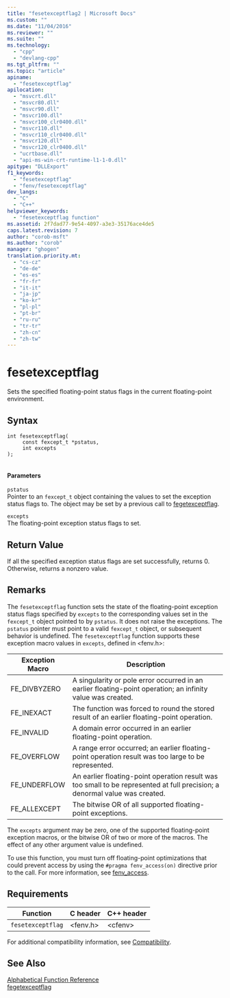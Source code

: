 ```yaml
---
title: "fesetexceptflag2 | Microsoft Docs"
ms.custom: ""
ms.date: "11/04/2016"
ms.reviewer: ""
ms.suite: ""
ms.technology: 
  - "cpp"
  - "devlang-cpp"
ms.tgt_pltfrm: ""
ms.topic: "article"
apiname: 
  - "fesetexceptflag"
apilocation: 
  - "msvcrt.dll"
  - "msvcr80.dll"
  - "msvcr90.dll"
  - "msvcr100.dll"
  - "msvcr100_clr0400.dll"
  - "msvcr110.dll"
  - "msvcr110_clr0400.dll"
  - "msvcr120.dll"
  - "msvcr120_clr0400.dll"
  - "ucrtbase.dll"
  - "api-ms-win-crt-runtime-l1-1-0.dll"
apitype: "DLLExport"
f1_keywords: 
  - "fesetexceptflag"
  - "fenv/fesetexceptflag"
dev_langs: 
  - "C"
  - "C++"
helpviewer_keywords: 
  - "fesetexceptflag function"
ms.assetid: 2f7dad77-9e54-4097-a3e3-35176ace4de5
caps.latest.revision: 7
author: "corob-msft"
ms.author: "corob"
manager: "ghogen"
translation.priority.mt: 
  - "cs-cz"
  - "de-de"
  - "es-es"
  - "fr-fr"
  - "it-it"
  - "ja-jp"
  - "ko-kr"
  - "pl-pl"
  - "pt-br"
  - "ru-ru"
  - "tr-tr"
  - "zh-cn"
  - "zh-tw"
---
```

# fesetexceptflag
Sets the specified floating-point status flags in the current floating-point environment.  
  
## Syntax  
  
```  
int fesetexceptflag(  
     const fexcept_t *pstatus,  
     int excepts  
);  
  
```  
  
#### Parameters  
 `pstatus`  
 Pointer to an  `fexcept_t` object containing the values to set the exception status flags to. The object may be set by a previous call to [fegetexceptflag](http://msdn.microsoft.com/Library/5031bc1a-9834-4573-9113-160a55eb9654).  
  
 `excepts`  
 The floating-point exception status flags to set.  
  
## Return Value  
 If all the specified exception status flags are set successfully, returns 0. Otherwise, returns     a nonzero value.  
  
## Remarks  
 The `fesetexceptflag` function sets the state of the floating-point exception status flags specified by `excepts` to the corresponding values set in the `fexcept_t` object pointed to by `pstatus`.  It does not raise the exceptions. The `pstatus` pointer must point to a valid `fexcept_t` object, or subsequent behavior is undefined. The `fesetexceptflag` function supports these exception macro values in `excepts`, defined in \<fenv.h>:  
  
|Exception Macro|Description|  
|---------------------|-----------------|  
|FE_DIVBYZERO|A singularity or pole error occurred in an earlier floating-point operation; an infinity value was created.|  
|FE_INEXACT|The function was forced to round the stored result of an earlier floating-point operation.|  
|FE_INVALID|A domain error occurred in an earlier floating-point operation.|  
|FE_OVERFLOW|A range error occurred; an earlier floating-point operation result was too large to be represented.|  
|FE_UNDERFLOW|An earlier floating-point operation result was too small to be represented at full precision; a denormal value was created.|  
|FE_ALLEXCEPT|The bitwise OR of all supported floating-point exceptions.|  
  
 The `excepts` argument may be zero, one of the supported floating-point exception macros, or the bitwise OR of two or more of the macros. The effect of any other argument value is undefined.  
  
 To use this function, you must turn off floating-point optimizations that could prevent access by using the `#pragma fenv_access(on)` directive prior to the call. For more information, see [fenv_access](../../preprocessor/fenv-access.md).  
  
## Requirements  
  
|Function|C header|C++ header|  
|--------------|--------------|------------------|  
|`fesetexceptflag`|\<fenv.h>|\<cfenv>|  
  
 For additional compatibility information, see [Compatibility](../../c-runtime-library/compatibility.md).  
  
## See Also  
 [Alphabetical Function Reference](../../c-runtime-library/reference/crt-alphabetical-function-reference.md)   
 [fegetexceptflag](../../c-runtime-library/reference/fegetexceptflag2.md)
